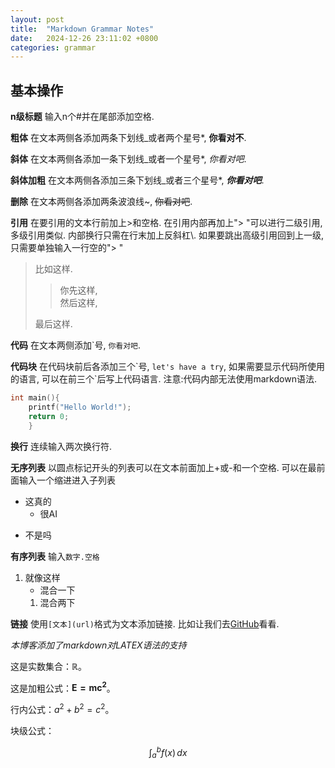 ```yaml
---
layout: post
title:  "Markdown Grammar Notes"
date:   2024-12-26 23:11:02 +0800
categories: grammar
---
```


## 基本操作
__n级标题__ 输入n个#并在尾部添加空格.

**粗体** 在文本两侧各添加两条下划线_或者两个星号*, __你看对不__.

**斜体** 在文本两侧各添加一条下划线_或者一个星号*, _你看对吧_.

__斜体加粗__ 在文本两侧各添加三条下划线_或者三个星号*, ***你看对吧***.

__删除__ 在文本两侧各添加两条波浪线~, ~~你看对吧~~.

__引用__ 在要引用的文本行前加上>和空格. 在引用内部再加上"> "可以进行二级引用, 多级引用类似. 内部换行只需在行末加上反斜杠\\. 如果要跳出高级引用回到上一级, 只需要单独输入一行空的"> "
> 比如这样.
> > 你先这样,\
> 然后这样,
> 
> 最后这样.

__代码__ 在文本两侧添加\`号, `你看对吧`.

__代码块__ 在代码块前后各添加三个\`号, `let's have a try`, 如果需要显示代码所使用的语言, 可以在前三个\`后写上代码语言. 注意:代码内部无法使用markdown语法.
```c
int main(){
    printf("Hello World!");
    return 0;
    }
```

__换行__ 连续输入两次换行符.

**无序列表** 以圆点标记开头的列表可以在文本前面加上+或-和一个空格. 可以在最前面输入一个缩进进入子列表
+ 这真的
  - 很AI
- 不是吗

__有序列表__ 输入`数字.空格`
1. 就像这样
    + 混合一下
    1. 混合两下

**链接** 使用`[文本](url)`格式为文本添加链接. 比如让我们去[GitHub](https://github.com)看看.


*本博客添加了markdown对LATEX语法的支持* 

这是实数集合：$\mathbb{R}$。

这是加粗公式：$\mathbf{E=mc^2}$。

行内公式：$a^2 + b^2 = c^2$。

块级公式：

$$
\int_{a}^{b} f(x) \,dx
$$
